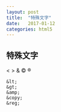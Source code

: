```yaml
---
layout: post
title:  "特殊文字"
date:   2017-01-12
categories: html5
---
```


## 特殊文字

&lt;
&gt;
&amp;
&copy;
&reg;

```
&lt;
&gt;
&amp;
&copy;
&reg;
```
